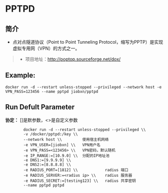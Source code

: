 PPTPD
===
## 简介
* 点对点隧道协议（Point to Point Tunneling Protocol，缩写为PPTP）是实现虚拟专用网（VPN）的方式之一。
> * 项目地址：http://poptop.sourceforge.net/dox/

## Example:

    docker run -d --restart unless-stopped --privileged --network host -e VPN_PASS=123456 --name pptpd jiobxn/pptpd

## Run Defult Parameter
**协定：** []是默参数，<>是自定义参数

			docker run -d --restart unless-stopped --privileged \\
			-v /docker/pptpd:/key \\
			--network host \\         使用宿主机网络
			-e VPN_USER=[jiobxn] \\   VPN用户名
			-e VPN_PASS=<123456> \\   VPN密码，默认随机
			-e IP_RANGE:=[10.9.0] \\  分配的IP地址池
			-e DNS1:=[9.9.9.9] \\
			-e DNS2:=[8.8.8.8] \\
			-e RADIUS_PORT=[1812] \\            radius 端口
			-e RADIUS_SERVER:=<radius ip> \\    radius 服务器
			-e RADIUS_SECRET:=[testing123] \\   radius 共享密钥
			--name pptpd pptpd
